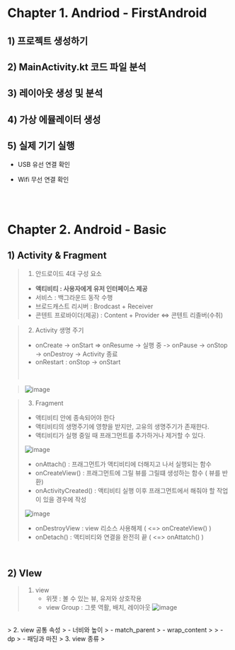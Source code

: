 # Chapter 1. Andriod - FirstAndroid

## 1) 프로젝트 생성하기
## 2) MainActivity.kt 코드 파일 분석
## 3) 레이아웃 생성 및 분석
## 4) 가상 에뮬레이터 생성
## 5) 실제 기기 실행

- USB 유선 연결 확인

- Wifi 무선 연결 확인

<br><br>
# Chapter 2. Android - Basic
## 1) Activity & Fragment
> 1. 안드로이드 4대 구성 요소
>- **액티비티 : 사용자에게 유저 인터페이스 제공**
>- 서비스 : 백그라운드 동작 수행
>- 브로드캐스트 리시버 :  Brodcast + Receiver
>- 콘텐트 프로바이더(제공) : Content + Provider <=> 콘텐트 리졸버(수취)

> 2. Activity 생명 주기
>- onCreate -> onStart => onResume -> 실행 중 -> onPause -> onStop -> onDestroy -> Activity 종료
>- onRestart : onStop -> onStart
>  <br>

> ![image](https://github.com/Seoin-A/Andriod/assets/129828463/d9befb54-846e-46dc-bb98-c26facf42334)

> 3. Fragment
>- 액티비티 안에 종속되어야 한다
>- 액티비티의 생명주기에 영향을 받지만, 고유의 생명주기가 존재한다.
>- 액티비티가 실행 중일 때 프래그먼트를 추가하거나 제거할 수 있다.
>     
>  ![image](https://github.com/Seoin-A/Andriod/assets/129828463/1e862e65-7e7a-4ec8-b554-872249e9291d)
>
>  - onAttach() : 프래그먼트가 액티비티에 더해지고 나서 실행되는 함수
>  - onCreateView() : 프래그먼트에 그릴 뷰를 그릴떄 생성하는 함수 ( 뷰를 반환)
>  - onActivityCreated() : 액티비티 실행 이후 프래그먼트에서 해줘야 할 작업이 있을 경우에 작성
>
> ![image](https://github.com/Seoin-A/Andriod/assets/129828463/645a3dd2-c750-4111-8f95-79f86cb4e0d2)
>
> - onDestroyView : view 리소스 사용해제 ( <=> onCreateView() )
> - onDetach() : 액티비티와 연결을 완전히 끝 ( <=> onAttatch() )

<br>

## 2) VIew
> 1. view
>    - 위젯 : 볼 수 있는 뷰, 유저와 상호작용
>    - view Group : 그릇 역활, 배치, 레이아웃
>    ![image](https://github.com/Seoin-A/Andriod/assets/129828463/8dc9ad0d-28c6-4c40-9518-e1a7a505a378)

<br>
> 2. view 공통 속성
>  - 너비와 높이 
>   - match_parent
>   - wrap_content
>     
>    - dp
>    - 패딩과 마진
> 3. view 종류
>  



